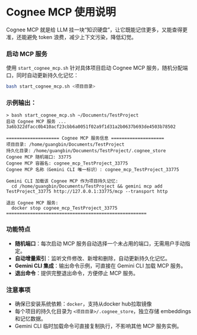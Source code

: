 # Cognee MCP 使用说明

Cognee MCP 就是给 LLM 挂一块“知识硬盘”，让它既能记住更多，又能查得更准，还能避免 token 浪费，减少上下文污染，降低幻觉。

### 启动 MCP 服务

使用 `start_cognee_mcp.sh` 针对具体项目启动 Cognee MCP 服务，随机分配端口，同时自动更新持久化记忆：

```bash
bash start_cognee_mcp.sh <项目目录>
```

### 示例输出：

```
> bash start_cognee_mcp.sh ~/Documents/TestProject
启动 Cognee MCP 服务 ...
3a6b322dfacc0b410acf23cbb6a0051f02a9f1d31a2b0637b693de4503b78502

==================== Cognee MCP 服务信息 ====================
项目目录: /home/guangbin/Documents/TestProject
持久化目录: /home/guangbin/Documents/TestProject/.cognee_store
Cognee MCP 随机端口: 33775
Cognee MCP 容器名: cognee_mcp_TestProject_33775
Cognee MCP 名称（Gemini CLI 唯一标识）: cognee_mcp_TestProject_33775

Gemini CLI 加载该 Cognee MCP 作为项目持久记忆:
  cd /home/guangbin/Documents/TestProject && gemini mcp add TestProject_33775 http://127.0.0.1:33775/mcp --transport http

退出 Cognee MCP 服务:
  docker stop cognee_mcp_TestProject_33775
=====================================================
```

### 功能特点

* **随机端口**：每次启动 MCP 服务自动选择一个未占用的端口，无需用户手动指定。
* **自动增量索引**：监听文件修改、新增和删除，自动更新持久化记忆。
* **Gemini CLI 集成**：输出命令示例，可直接在 Gemini CLI 加载 MCP 服务。
* **退出命令**：提供完整退出命令，方便停止 MCP 服务。

### 注意事项

* 确保已安装系统依赖：`docker`，支持从docker hub拉取镜像
* 每个项目的持久化目录为 `<项目目录>/.cognee_store`，独立存储 embeddings 和记忆数据。
* Gemini CLI 临时加载命令可直接复制执行，不影响其他 MCP 服务实例。

